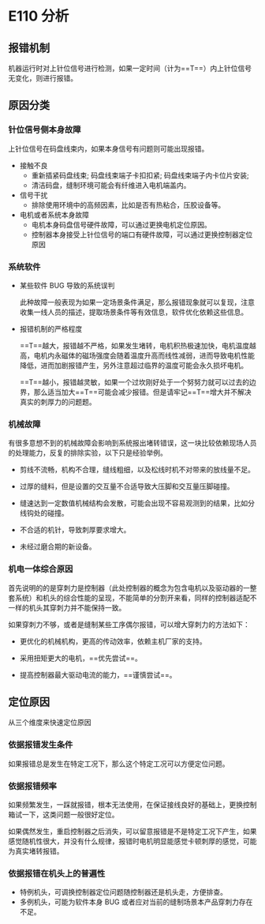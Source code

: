 # E110 分析

## 报错机制

机器运行时对上针位信号进行检测，如果一定时间（计为==T==）内上针位信号无变化，则进行报错。

## 原因分类

### 针位信号侧本身故障

上针位信号在码盘线束内，如果本身信号有问题则可能出现报错。

- 接触不良
  - 重新插紧码盘线束; 码盘线束端子卡扣扣紧; 码盘线束端子内卡位片安装;
  - 清洁码盘，缝制环境可能会有纤维进入电机端盖内。
- 信号干扰
  - 排除使用环境中的高频因素，比如是否有热粘合，压胶设备等。
- 电机或者系统本身故障
  - 电机本身码盘信号硬件故障，可以通过更换电机定位原因。
  - 控制器本身接受上针位信号的端口有硬件故障，可以通过更换控制器定位原因

### 系统软件

- 某些软件 BUG 导致的系统误判

  此种故障一般表现为如果一定场景条件满足，那么报错现象就可以复现，注意收集一线人员的描述，提取场景条件等有效信息，软件优化依赖这些信息。

- 报错机制的严格程度

  ==T==越大，报错越不严格，如果发生堵转，电机积热极速加快，电机温度越高，电机内永磁体的磁场强度会随着温度升高而线性减弱，进而导致电机性能降低，进而加剧报错产生，另外注意超过临界的温度可能会永久损坏电机。

  ==T==越小，报错越灵敏，如果一个过坎刚好处于一个努努力就可以过去的边界，那么适当加大==T==可能会减少报错。但是请牢记==T==增大并不解决真实的刺厚力的问题题。

### 机械故障

有很多意想不到的机械故障会影响到系统报出堵转错误，这一块比较依赖现场人员的处理能力，反复的排除实验，以下只是经验举例。

- 剪线不流畅，机构不合理，缝线粗细，以及松线时机不对带来的放线量不足。

- 过厚的缝料，但是设置的交互量不合适导致大压脚和交互量压脚碰撞。

- 缝速达到一定数值机械结构会发散，可能会出现不容易观测到的结果，比如分线钩处的碰撞。

- 不合适的机针，导致刺厚要求增大。

- 未经过磨合期的新设备。

### 机电一体综合原因

首先说明的的是穿刺力是控制器（此处控制器的概念为包含电机以及驱动器的一整套系统）和机头的综合性能的呈现，不能简单的分割开来看，同样的控制器适配不一样的机头其穿刺力并不能保持一致。

如果穿刺力不够，或者是缝制某些工序偶尔报错，可以增大穿刺力的方法如下：

- 更优化的机械机构，更高的传动效率，依赖主机厂家的支持。

- 采用扭矩更大的电机，==优先尝试==。

- 提高控制器最大驱动电流的能力，==谨慎尝试==。

## 定位原因

从三个维度来快速定位原因

### 依据报错发生条件

如果报错总是发生在特定工况下，那么这个特定工况可以方便定位问题。

### 依据报错频率

如果频繁发生，一踩就报错，根本无法使用，在保证接线良好的基础上，更换控制箱试一下，这类问题一般很好定位。

如果偶然发生，重启控制器之后消失，可以留意报错是不是特定工况下产生，如果感觉随机性很大，并没有什么规律，报错时电机明显能感觉卡顿刺厚的感觉，可能为真实堵转报错。

### 依据报错在机头上的普遍性

- 特例机头，可调换控制器定位问题随控制器还是机头走，方便排查。
- 多例机头，可能为软件本身 BUG 或者应对当前的缝制场景本产品穿刺力存在不足。
